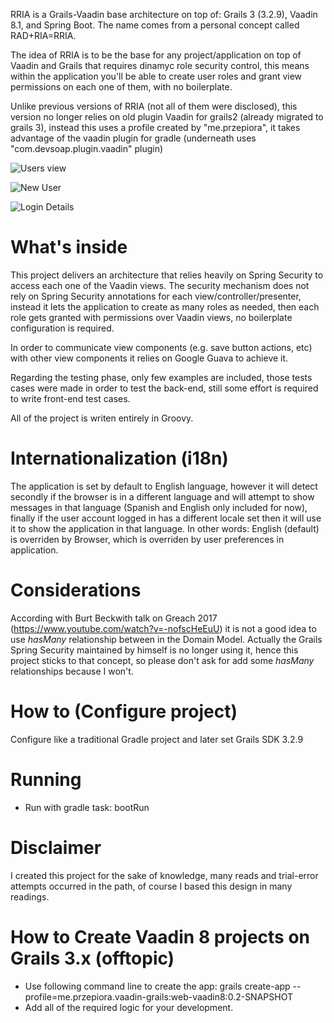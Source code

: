 RRIA is a Grails-Vaadin base architecture on top of: Grails 3 (3.2.9), Vaadin 8.1, and Spring Boot.
The name comes from a personal concept called RAD+RIA=RRIA.

The idea of RRIA is to be the base for any project/application on top of Vaadin and Grails 
that requires dinamyc role security control, this means within the application you'll be able to
create user roles and grant view permissions on each one of them, with no boilerplate.

Unlike previous versions of RRIA (not all of them were disclosed), this version no longer 
relies on old plugin Vaadin for grails2 (already migrated to grails 3), instead this uses
a profile created by "me.przepiora", it takes advantage of the vaadin plugin
for gradle (underneath uses "com.devsoap.plugin.vaadin" plugin)

![Users view](https://github.com/grails-coder/rria/blob/master/images/users.png)

![New User](https://github.com/grails-coder/rria/blob/master/images/new-user.png)

![Login Details](https://github.com/grails-coder/rria/blob/master/images/login-details.png)


# What's inside
This project delivers an architecture that relies heavily on Spring Security to access each one 
of the Vaadin views. The security mechanism does not rely on Spring Security annotations for 
each view/controller/presenter, instead it lets the application to create as many roles as needed, 
then each role gets granted with permissions over Vaadin views, no boilerplate configuration is 
required.

In order to communicate view components (e.g. save button actions, etc) with other view components
it relies on Google Guava to achieve it.

Regarding the testing phase, only few examples are included, those tests cases were made
in order to test the back-end, still some effort is required to write front-end test cases.

All of the project is writen entirely in Groovy.

# Internationalization (i18n)
The application is set by default to English language, however it will detect secondly if the browser is
in a different language and will attempt to show messages in that language (Spanish and English only 
included for now), finally if the user account logged in has a different locale set then it will use it
to show the application in that language. 
In other words: English (default) is overriden by Browser, which is overriden by user preferences 
in application.

# Considerations
According with Burt Beckwith talk on Greach 2017 (https://www.youtube.com/watch?v=-nofscHeEuU)
it is not a good idea to use _hasMany_ relationship between in the Domain Model. Actually
the Grails Spring Security maintained by himself is no longer using it, hence this project 
sticks to that concept, so please don't ask for add some _hasMany_ relationships because I won't.

# How to (Configure project)
Configure like a traditional Gradle project and later set Grails SDK 3.2.9

# Running
- Run with gradle task: bootRun

# Disclaimer
I created this project for the sake of knowledge, many reads and trial-error attempts occurred
in the path, of course I based this design in many readings.

# How to Create Vaadin 8 projects on Grails 3.x (offtopic)
- Use following command line to create the app: 
grails create-app --profile=me.przepiora.vaadin-grails:web-vaadin8:0.2-SNAPSHOT <app-name>
- Add all of the required logic for your development.
